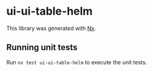 # ui-ui-table-helm

This library was generated with [Nx](https://nx.dev).

## Running unit tests

Run `nx test ui-ui-table-helm` to execute the unit tests.
